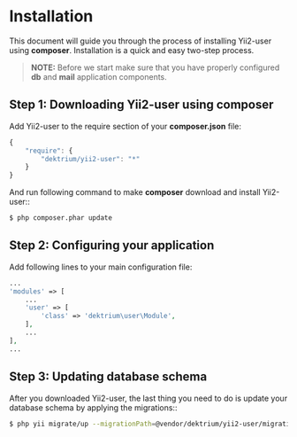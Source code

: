 Installation
============

This document will guide you through the process of installing Yii2-user using **composer**. Installation is a quick and
easy two-step process.

> **NOTE:** Before we start make sure that you have properly configured **db** and **mail** application components.


Step 1: Downloading Yii2-user using composer
------------------------------------

Add Yii2-user to the require section of your **composer.json** file:

```js
{
    "require": {
        "dektrium/yii2-user": "*"
    }
}
```

And run following command to make **composer** download and install Yii2-user::

```bash
$ php composer.phar update
```

Step 2: Configuring your application
----------------------------

Add following lines to your main configuration file:

```php
...
'modules' => [
    ...
    'user' => [
        'class' => 'dektrium\user\Module',
    ],
    ...
],
...
```

Step 3: Updating database schema
------------------------

After you downloaded Yii2-user, the last thing you need to do is update your database schema by applying the migrations::

```bash
$ php yii migrate/up --migrationPath=@vendor/dektrium/yii2-user/migrations
```
